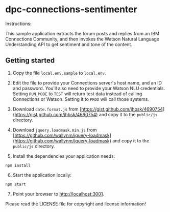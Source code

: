# dpc-connections-sentimenter

Instructions:

This sample application extracts the forum posts and replies from an IBM Connections Community, and then invokes the Watson Natural Language Understanding API to get sentiment and tone of the content.

## Getting started

1. Copy the file `local.env.sample` to `local.env`.

1. Edit the file to provide your Connections server's host name, and an ID and password. You'll also need to provide your Watson NLU credentials. Setting `RUN_MODE` to `TEST` will return test data instead of calling Connections or Watson.  Setting it to `PROD` will call those systems.

1. Download `date.format.js` from [https://gist.github.com/jhbsk/4690754](https://gist.github.com/jhbsk/4690754) and copy it to the `public/js` directory.

1. Download `jquery.loadmask.min.js` from [https://github.com/wallynm/jquery-loadmask](https://github.com/wallynm/jquery-loadmask) and copy it to the `public/js` directory.

1. Install the dependencies your application needs:

  ```none
  npm install
  ```

6. Start the application locally:

  ```
  npm start
  ```

7. Point your browser to [http://localhost:3001](http://localhost:3001).

Please read the LICENSE file for copyright and license information!
